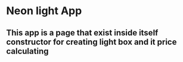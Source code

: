 # Neon light App

## This app is a page that exist inside itself constructor for creating light box and it price calculating

